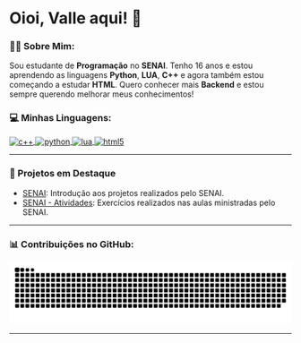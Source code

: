 # Oioi, Valle aqui! 👋

### 👨‍💻 Sobre Mim:
Sou estudante de **Programação** no **SENAI**. Tenho 16 anos e estou aprendendo as linguagens **Python**, **LUA**, **C++** e agora também estou começando a estudar **HTML**. Quero conhecer mais **Backend** e estou sempre querendo melhorar meus conhecimentos!

### 💻 Minhas Linguagens:

<div style="display: inline-block; margin-right: 20px;">
  <a href="https://pt.wikipedia.org/wiki/C%2B%2B" target="_blank">
    <img align="center" alt="c++" src="https://img.shields.io/badge/c++-%2300599C.svg?style=for-the-badge&logo=c%2B%2B&logoColor=white" />
  </a>
  <a href="https://pt.wikipedia.org/wiki/Python" target="_blank">
    <img align="center" alt="python" src="https://img.shields.io/badge/python-3670A0?style=for-the-badge&logo=python&logoColor=ffdd54" />
  </a>
  <a href="https://pt.wikipedia.org/wiki/Lua_(linguagem_de_programa%C3%A7%C3%A3o)" target="_blank">
    <img align="center" alt="lua" src="https://img.shields.io/badge/lua-%232C2D72.svg?style=for-the-badge&logo=lua&logoColor=white" />
  </a>
  <a href="https://pt.wikipedia.org/wiki/HTML" target="_blank">
    <img align="center" alt="html5" src="https://img.shields.io/badge/html5-%23E34F26.svg?style=for-the-badge&logo=html5&logoColor=white" />
  </a>
</div>

---

### 🚀 Projetos em Destaque

- [SENAI](https://github.com/Valle-Vinicius/SENAI.git): Introdução aos projetos realizados pelo SENAI.
- [SENAI - Atividades](https://github.com/Valle-Vinicius/ATIVIDADES): Exercícios realizados nas aulas ministradas pelo SENAI.

---

### 📊 Contribuições no GitHub:

<picture>
  <source media="(prefers-color-scheme: dark)" srcset="https://raw.githubusercontent.com/Valle-Vinicius/YValle-ViniciusE/output/github-contribution-grid-snake-dark.svg">
  <source media="(prefers-color-scheme: light)" srcset="https://raw.githubusercontent.com/Valle-Vinicius/Valle-Vinicius/output/github-contribution-grid-snake.svg">
  <img alt="github contribution grid snake animation" src="https://raw.githubusercontent.com/Valle-Vinicius/Valle-Vinicius/output/github-contribution-grid-snake.svg">
</picture>

---
